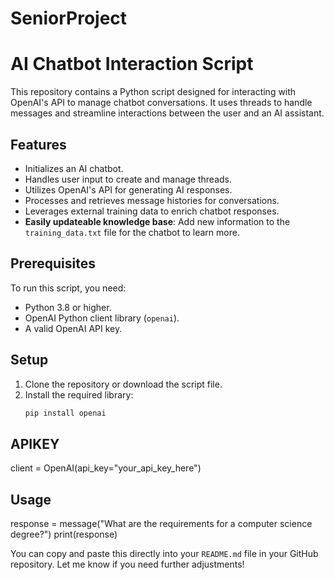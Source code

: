 ﻿# SeniorProject
# AI Chatbot Interaction Script

This repository contains a Python script designed for interacting with OpenAI's API to manage chatbot conversations. It uses threads to handle messages and streamline interactions between the user and an AI assistant.

## Features

- Initializes an AI chatbot.
- Handles user input to create and manage threads.
- Utilizes OpenAI's API for generating AI responses.
- Processes and retrieves message histories for conversations.
- Leverages external training data to enrich chatbot responses.
- **Easily updateable knowledge base**: Add new information to the `training_data.txt` file for the chatbot to learn more.

## Prerequisites

To run this script, you need:

- Python 3.8 or higher.
- OpenAI Python client library (`openai`).
- A valid OpenAI API key.

## Setup

1. Clone the repository or download the script file.
2. Install the required library:
   ```bash
   pip install openai
   
## APIKEY
client = OpenAI(api_key="your_api_key_here")


## Usage
response = message("What are the requirements for a computer science degree?")
print(response)

You can copy and paste this directly into your `README.md` file in your GitHub repository. Let me know if you need further adjustments!

